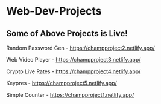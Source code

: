 # Web-Dev-Projects

## Some of Above Projects is Live!

Random Password Gen - https://champproject2.netlify.app/

Web Video Player - https://champproject3.netlify.app/

Crypto Live Rates - https://champproject4.netlify.app/

Keypres - https://champproject5.netlify.app/

Simple Counter - https://champproject1.netlify.app/
